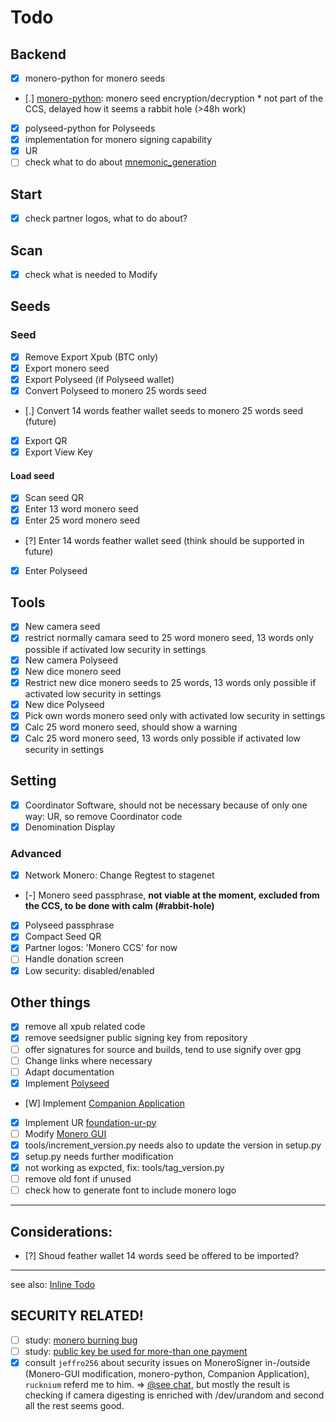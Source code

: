 # Todo
## Backend
- [x] monero-python for monero seeds
- [.] [monero-python](https://github.com/DiosDelRayo/monero-python/Todo.md): monero seed encryption/decryption * not part of the CCS, delayed how it seems a rabbit hole (>48h work)
- [x] polyseed-python for Polyseeds
- [x] implementation for monero signing capability
- [x] UR
- [ ] check what to do about [mnemonic_generation](src/seedsigner/helpers/mnemonic_generation.py)
## Start
- [x] check partner logos, what to do about?
## Scan
- [x] check what is needed to Modify
## Seeds
### Seed
- [x] Remove Export Xpub (BTC only)
- [x] Export monero seed
- [x] Export Polyseed (if Polyseed wallet)
- [x] Convert Polyseed to monero 25 words seed
- [.] Convert 14 words feather wallet seeds to monero 25 words seed (future)
- [x] Export QR
- [x] Export View Key
#### Load seed
- [x] Scan seed QR
- [x] Enter 13 word monero seed
- [x] Enter 25 word monero seed
- [?] Enter 14 words feather wallet seed (think should be supported in future)
- [x] Enter Polyseed
## Tools
- [x] New camera seed
- [x] restrict normally camara seed to 25 word monero seed, 13 words only possible if activated low security in settings
- [x] New camera Polyseed
- [x] New dice monero seed
- [x] Restrict new dice monero seeds to 25 words, 13 words only possible if activated low security in settings
- [x] New dice Polyseed
- [x] Pick own words monero seed only with activated low security in settings
- [x] Calc 25 word monero seed, should show a warning
- [x] Calc 25 word monero seed, 13 words only possible if activated low security in settings
## Setting
- [x] Coordinator Software, should not be necessary because of only one way: UR, so remove Coordinator code
- [x] Denomination Display
### Advanced
- [x] Network Monero: Change Regtest to stagenet
- [-] Monero seed passphrase, __not viable at the moment, excluded from the CCS, to be done with calm (#rabbit-hole)__
- [x] Polyseed passphrase
- [x] Compact Seed QR
- [x] Partner logos: 'Monero CCS' for now
- [ ] Handle donation screen
- [x] Low security: disabled/enabled

## Other things
- [x] remove all xpub related code
- [x] remove seedsigner public signing key from repository
- [ ] offer signatures for source and builds, tend to use signify over gpg
- [ ] Change links where necessary
- [ ] Adapt documentation
- [x] Implement [Polyseed](https://github.com/DiosDelRayo/polyseed-python)
- [W] Implement [Companion Application](https://github.com/DiosDelRayo/XmrSignerCompanion)
- [x] Implement UR [foundation-ur-py](https://github.com/DiosDelRayo/foundation-ur-py)
- [ ] Modify [Monero GUI](https://github.com/DiosDelRayo/monero-gui)
- [x] tools/increment_version.py needs also to update the version in setup.py
- [x] setup.py needs further modification
- [x] not working as expcted, fix: tools/tag_version.py
- [ ] remove old font if unused
- [ ] check how to generate font to include monero logo
---
## Considerations:
- [?] Shoud feather wallet 14 words seed be offered to be imported?
---
see also: [Inline Todo](INLINE_TODO.md)

## SECURITY RELATED!
- [ ] study: [monero burning bug](https://www.getmonero.org/2018/09/25/a-post-mortum-of-the-burning-bug.html)
- [ ] study: [public key be used for more-than one payment](https://monero.stackexchange.com/questions/4163/can-a-one-time-public-key-be-used-for-more-than-one-payment)
- [x] consult `jeffro256` about security issues on MoneroSigner in-/outside (Monero-GUI modification, monero-python, Companion Application), `rucknium` referd me to him. => [@see chat](chat-monero-community.txt), but mostly the result is checking if camera digesting is enriched with /dev/urandom and second all the rest seems good.
